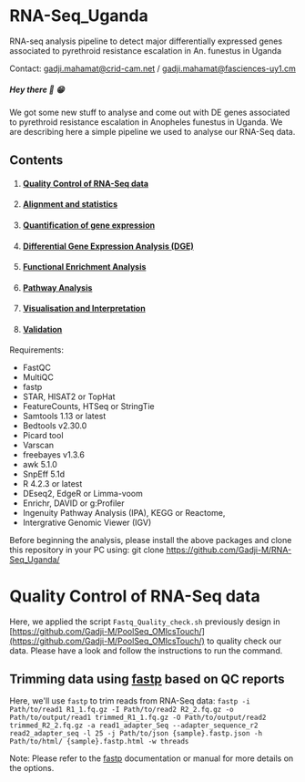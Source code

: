 # RNA-Seq_Uganda
RNA-seq analysis pipeline to detect major differentially expressed genes associated to pyrethroid resistance escalation in An. funestus in Uganda


Contact: gadji.mahamat@crid-cam.net / gadji.mahamat@fasciences-uy1.cm

##### Hey there 👋 😁
We got some new stuff to analyse and come out with DE genes associated to pyrethroid resistance escalation in Anopheles funestus in Uganda. We are describing here a simple pipeline we used to analyse our RNA-Seq data.

## Contents

1. #### [Quality Control of RNA-Seq data](#section-4)
2. #### [Alignment and statistics](#section-5)
3. #### [Quantification of gene expression](#section-6)
4. #### [Differential Gene Expression Analysis (DGE)](#section-7)
5. #### [Functional Enrichment Analysis](#section-8)
6. #### [Pathway Analysis](#section-9)
7. #### [Visualisation and Interpretation](#section-10)
8. #### [Validation](#section-11)



Requirements:
- FastQC
- MultiQC
- fastp
- STAR, HISAT2 or TopHat
- FeatureCounts, HTSeq or StringTie
- Samtools 1.13 or latest
- Bedtools v2.30.0
- Picard tool
- Varscan
- freebayes v1.3.6
- awk 5.1.0
- SnpEff 5.1d
- R 4.2.3 or latest
- DEseq2, EdgeR or Limma-voom
- Enrichr, DAVID or g\:Profiler
- Ingenuity Pathway Analysis (IPA), KEGG or Reactome,
- Intergrative Genomic Viewer (IGV)

Before beginning the analysis, please install the above packages and clone this repository in your PC using: git clone https://github.com/Gadji-M/RNA-Seq_Uganda/

# Quality Control of RNA-Seq data <a name="section-4"></a>

Here, we applied the script `Fastq_Quality_check.sh` previously design in [https://github.com/Gadji-M/PoolSeq_OMIcsTouch/](https://github.com/Gadji-M/PoolSeq_OMIcsTouch/) to quality check our data. Please have a look and follow the instructions to run the command.


## Trimming data using [fastp](https://open.bioqueue.org/home/knowledge/showKnowledge/sig/fastp) based on QC reports
Here, we'll use `fastp` to trim reads from RNA-Seq data: 
`fastp -i Path/to/read1 R1_1.fq.gz -I Path/to/read2 R2_2.fq.gz -o Path/to/output/read1 trimmed_R1_1.fq.gz -O Path/to/output/read2 trimmed_R2_2.fq.gz -a read1_adapter_Seq --adapter_sequence_r2 read2_adapter_seq -l 25 -j Path/to/json {sample}.fastp.json -h Path/to/html/ {sample}.fastp.html -w threads`

Note: Please refer to the [fastp](https://open.bioqueue.org/home/knowledge/showKnowledge/sig/fastp) documentation or manual for more details on the options.
